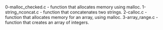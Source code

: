 0-malloc_checked.c - function that allocates memory using malloc.
1-string_nconcat.c - function that concatenates two strings.
2-calloc.c - function that allocates memory for an array, using malloc.
3-array_range.c - function that creates an array of integers.